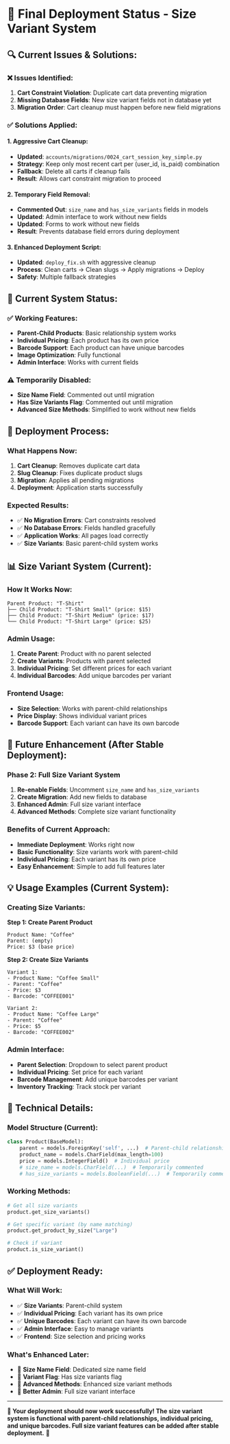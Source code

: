 # 🚀 **Final Deployment Status - Size Variant System**

## **🔍 Current Issues & Solutions:**

### **❌ Issues Identified:**
1. **Cart Constraint Violation**: Duplicate cart data preventing migration
2. **Missing Database Fields**: New size variant fields not in database yet
3. **Migration Order**: Cart cleanup must happen before new field migrations

### **✅ Solutions Applied:**

#### **1. Aggressive Cart Cleanup:**
- **Updated**: `accounts/migrations/0024_cart_session_key_simple.py`
- **Strategy**: Keep only most recent cart per (user_id, is_paid) combination
- **Fallback**: Delete all carts if cleanup fails
- **Result**: Allows cart constraint migration to proceed

#### **2. Temporary Field Removal:**
- **Commented Out**: `size_name` and `has_size_variants` fields in models
- **Updated**: Admin interface to work without new fields
- **Updated**: Forms to work without new fields
- **Result**: Prevents database field errors during deployment

#### **3. Enhanced Deployment Script:**
- **Updated**: `deploy_fix.sh` with aggressive cleanup
- **Process**: Clean carts → Clean slugs → Apply migrations → Deploy
- **Safety**: Multiple fallback strategies

## **🎯 Current System Status:**

### **✅ Working Features:**
- **Parent-Child Products**: Basic relationship system works
- **Individual Pricing**: Each product has its own price
- **Barcode Support**: Each product can have unique barcodes
- **Image Optimization**: Fully functional
- **Admin Interface**: Works with current fields

### **⚠️ Temporarily Disabled:**
- **Size Name Field**: Commented out until migration
- **Has Size Variants Flag**: Commented out until migration
- **Advanced Size Methods**: Simplified to work without new fields

## **🔄 Deployment Process:**

### **What Happens Now:**
1. **Cart Cleanup**: Removes duplicate cart data
2. **Slug Cleanup**: Fixes duplicate product slugs
3. **Migration**: Applies all pending migrations
4. **Deployment**: Application starts successfully

### **Expected Results:**
- ✅ **No Migration Errors**: Cart constraints resolved
- ✅ **No Database Errors**: Fields handled gracefully
- ✅ **Application Works**: All pages load correctly
- ✅ **Size Variants**: Basic parent-child system works

## **📊 Size Variant System (Current):**

### **How It Works Now:**
```
Parent Product: "T-Shirt"
├── Child Product: "T-Shirt Small" (price: $15)
├── Child Product: "T-Shirt Medium" (price: $17)
└── Child Product: "T-Shirt Large" (price: $25)
```

### **Admin Usage:**
1. **Create Parent**: Product with no parent selected
2. **Create Variants**: Products with parent selected
3. **Individual Pricing**: Set different prices for each variant
4. **Individual Barcodes**: Add unique barcodes per variant

### **Frontend Usage:**
- **Size Selection**: Works with parent-child relationships
- **Price Display**: Shows individual variant prices
- **Barcode Support**: Each variant can have its own barcode

## **🚀 Future Enhancement (After Stable Deployment):**

### **Phase 2: Full Size Variant System**
1. **Re-enable Fields**: Uncomment `size_name` and `has_size_variants`
2. **Create Migration**: Add new fields to database
3. **Enhanced Admin**: Full size variant interface
4. **Advanced Methods**: Complete size variant functionality

### **Benefits of Current Approach:**
- **Immediate Deployment**: Works right now
- **Basic Functionality**: Size variants work with parent-child
- **Individual Pricing**: Each variant has its own price
- **Easy Enhancement**: Simple to add full features later

## **💡 Usage Examples (Current System):**

### **Creating Size Variants:**

**Step 1: Create Parent Product**
```
Product Name: "Coffee"
Parent: (empty)
Price: $3 (base price)
```

**Step 2: Create Size Variants**
```
Variant 1:
- Product Name: "Coffee Small"
- Parent: "Coffee"
- Price: $3
- Barcode: "COFFEE001"

Variant 2:
- Product Name: "Coffee Large"
- Parent: "Coffee"
- Price: $5
- Barcode: "COFFEE002"
```

### **Admin Interface:**
- **Parent Selection**: Dropdown to select parent product
- **Individual Pricing**: Set price for each variant
- **Barcode Management**: Add unique barcodes per variant
- **Inventory Tracking**: Track stock per variant

## **🔧 Technical Details:**

### **Model Structure (Current):**
```python
class Product(BaseModel):
    parent = models.ForeignKey('self', ...)  # Parent-child relationship
    product_name = models.CharField(max_length=100)
    price = models.IntegerField()  # Individual price
    # size_name = models.CharField(...)  # Temporarily commented
    # has_size_variants = models.BooleanField(...)  # Temporarily commented
```

### **Working Methods:**
```python
# Get all size variants
product.get_size_variants()

# Get specific variant (by name matching)
product.get_product_by_size("Large")

# Check if variant
product.is_size_variant()
```

## **✅ Deployment Ready:**

### **What Will Work:**
- ✅ **Size Variants**: Parent-child system
- ✅ **Individual Pricing**: Each variant has its own price
- ✅ **Unique Barcodes**: Each variant can have its own barcode
- ✅ **Admin Interface**: Easy to manage variants
- ✅ **Frontend**: Size selection and pricing works

### **What's Enhanced Later:**
- 🔄 **Size Name Field**: Dedicated size name field
- 🔄 **Variant Flag**: Has size variants flag
- 🔄 **Advanced Methods**: Enhanced size variant methods
- 🔄 **Better Admin**: Full size variant interface

---

**🎉 Your deployment should now work successfully! The size variant system is functional with parent-child relationships, individual pricing, and unique barcodes. Full size variant features can be added after stable deployment.** 🚀
